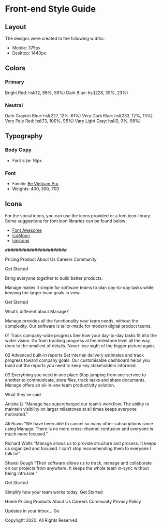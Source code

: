 # Front-end Style Guide

## Layout

The designs were created to the following widths:

- Mobile: 375px
- Desktop: 1440px

## Colors

### Primary

Bright Red: hsl(12, 88%, 59%)
Dark Blue: hsl(228, 39%, 23%)

### Neutral

Dark Grayish Blue: hsl(227, 12%, 61%)
Very Dark Blue: hsl(233, 12%, 13%)
Very Pale Red: hsl(13, 100%, 96%)
Vary Light Gray: hsl(0, 0%, 98%)

## Typography

### Body Copy

- Font size: 16px

### Font

- Family: [Be Vietnam Pro](https://fonts.google.com/specimen/Be+Vietnam+Pro)
- Weights: 400, 500, 700

## Icons

For the social icons, you can use the icons provided or a font icon library. Some suggestions for font icon libraries can be found below:

- [Font Awesome](https://fontawesome.com)
- [IcoMoon](https://icomoon.io)
- [Ionicons](https://ionicons.com)






#######################

Pricing
Product
About Us
Careers
Community

Get Started

Bring everyone together to build better products.

Manage makes it simple for software teams to plan day-to-day 
tasks while keeping the larger team goals in view.

Get Started

What’s different about Manage?

Manage provides all the functionality your team needs, without 
the complexity. Our software is tailor-made for modern digital 
product teams. 

01
Track company-wide progress
See how your day-to-day tasks fit into the wider vision. Go from 
tracking progress at the milestone level all the way done to the 
smallest of details. Never lose sight of the bigger picture again.

02
Advanced built-in reports
Set internal delivery estimates and track progress toward company 
goals. Our customisable dashboard helps you build out the reports 
you need to keep key stakeholders informed.

03
Everything you need in one place
Stop jumping from one service to another to communicate, store files, 
track tasks and share documents. Manage offers an all-in-one team 
productivity solution.

What they’ve said

Anisha Li
“Manage has supercharged our team’s workflow. The ability to maintain 
visibility on larger milestones at all times keeps everyone motivated.”

Ali Bravo
“We have been able to cancel so many other subscriptions since using 
Manage. There is no more cross-channel confusion and everyone is much 
more focused.”

Richard Watts
“Manage allows us to provide structure and process. It keeps us organized and focused. I can’t stop recommending them to everyone I talk to!”

Shanai Gough
“Their software allows us to track, manage and collaborate on our projects from anywhere. It keeps the whole team in-sync without being intrusive.”

Get Started

Simplify how your team works today.
Get Started

Home
Pricing
Products
About Us
Careers
Community
Privacy Policy

Updates in your inbox…
Go

Copyright 2020. All Rights Reserved
